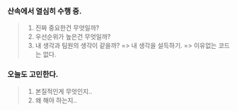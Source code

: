 
### 산속에서 열심히 수행 중. 
> 1. 진짜 중요한건 무엇일까?
> 2. 우선순위가 높은건 무엇일까?
> 3. 내 생각과 팀원의 생각이 같을까? => 내 생각을 설득하기. => 이유없는 코드는 없다. 

### 오늘도 고민한다.
> 1. 본질적인게 무엇인지..
> 2. 왜 해야 하는지..
